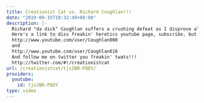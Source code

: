 ```yaml
---
title: Creationist Cat vs. Richard Coughlan!!!
date: "2019-09-15T10:32:49+08:00"
description: |-
  Richard "da dick" Coughlan suffers a crushing defeat as I disprove all of his totally retarded, god hating arguments.
  Here's a link to diss freakin' heretics youtube page, subscribe, but beware, your fingers may be singed by da fires of hell when you click dat subscribe button...
  http://www.youtube.com/user/Coughlan000
  and
  http://www.youtube.com/user/Coughlan616
  And follow me on twitter you freakin' twats!!!
  http://twitter.com/#!/creationistcat
url: /creationistcat/tjs2BR-P8DY/
providers:
  youtube:
    id: tjs2BR-P8DY
type: video
---
```

